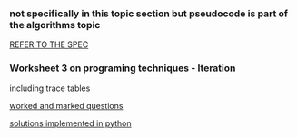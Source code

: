 ### not specifically in this topic section but pseudocode is part of the algorithms topic

[REFER TO THE SPEC](https://github.com/JachymT/a-level-cs-blog/edit/main/Algorithms%20and%20programming/2.2.1/Pseudocode/README.md)

### Worksheet 3 on programing techniques - Iteration
including trace tables
 
[worked and marked questions]()

[solutions implemented in python]()

